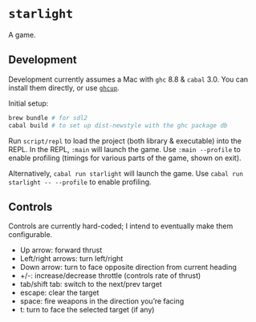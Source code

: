 # `starlight`

A game.


## Development

Development currently assumes a Mac with `ghc` 8.8 & `cabal` 3.0. You can install them directly, or use [`ghcup`](https://www.haskell.org/ghcup/).

Initial setup:

```bash
brew bundle # for sdl2
cabal build # to set up dist-newstyle with the ghc package db
```

Run `script/repl` to load the project (both library & executable) into the REPL. In the REPL, `:main` will launch the game. Use `:main --profile` to enable profiling (timings for various parts of the game, shown on exit).

Alternatively, `cabal run starlight` will launch the game. Use `cabal run starlight -- --profile` to enable profiling.


## Controls

Controls are currently hard-coded; I intend to eventually make them configurable.

- Up arrow: forward thrust
- Left/right arrows: turn left/right
- Down arrow: turn to face opposite direction from current heading
- +/-: increase/decrease throttle (controls rate of thrust)
- tab/shift tab: switch to the next/prev target
- escape: clear the target
- space: fire weapons in the direction you’re facing
- t: turn to face the selected target (if any)
